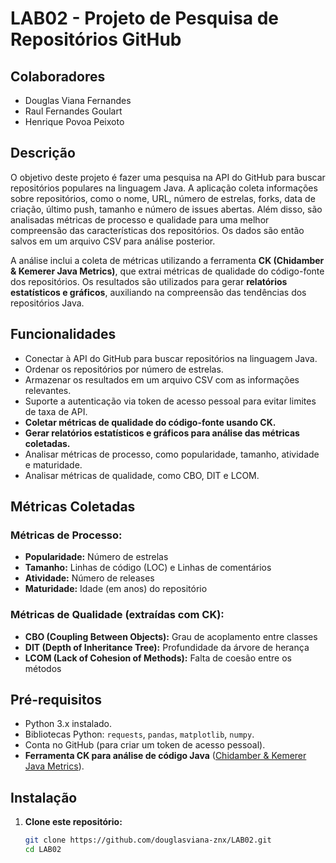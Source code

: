 # LAB02 - Projeto de Pesquisa de Repositórios GitHub  

## Colaboradores  

- Douglas Viana Fernandes  
- Raul Fernandes Goulart  
- Henrique Povoa Peixoto  

## Descrição  

O objetivo deste projeto é fazer uma pesquisa na API do GitHub para buscar repositórios populares na linguagem Java. A aplicação coleta informações sobre repositórios, como o nome, URL, número de estrelas, forks, data de criação, último push, tamanho e número de issues abertas. Além disso, são analisadas métricas de processo e qualidade para uma melhor compreensão das características dos repositórios. Os dados são então salvos em um arquivo CSV para análise posterior.  

A análise inclui a coleta de métricas utilizando a ferramenta **CK (Chidamber & Kemerer Java Metrics)**, que extrai métricas de qualidade do código-fonte dos repositórios. Os resultados são utilizados para gerar **relatórios estatísticos e gráficos**, auxiliando na compreensão das tendências dos repositórios Java.  

## Funcionalidades  

- Conectar à API do GitHub para buscar repositórios na linguagem Java.  
- Ordenar os repositórios por número de estrelas.  
- Armazenar os resultados em um arquivo CSV com as informações relevantes.  
- Suporte a autenticação via token de acesso pessoal para evitar limites de taxa de API.  
- **Coletar métricas de qualidade do código-fonte usando CK.**  
- **Gerar relatórios estatísticos e gráficos para análise das métricas coletadas.**  
- Analisar métricas de processo, como popularidade, tamanho, atividade e maturidade.  
- Analisar métricas de qualidade, como CBO, DIT e LCOM.  

## Métricas Coletadas  

### Métricas de Processo:  
- **Popularidade:** Número de estrelas  
- **Tamanho:** Linhas de código (LOC) e Linhas de comentários  
- **Atividade:** Número de releases  
- **Maturidade:** Idade (em anos) do repositório  

### Métricas de Qualidade (extraídas com CK):  
- **CBO (Coupling Between Objects):** Grau de acoplamento entre classes  
- **DIT (Depth of Inheritance Tree):** Profundidade da árvore de herança  
- **LCOM (Lack of Cohesion of Methods):** Falta de coesão entre os métodos  

## Pré-requisitos  

- Python 3.x instalado.  
- Bibliotecas Python: `requests`, `pandas`, `matplotlib`, `numpy`.  
- Conta no GitHub (para criar um token de acesso pessoal).  
- **Ferramenta CK para análise de código Java** ([Chidamber & Kemerer Java Metrics](https://github.com/mauricioaniche/ck)).  

## Instalação  

1. **Clone este repositório:**  

   ```bash
   git clone https://github.com/douglasviana-znx/LAB02.git
   cd LAB02
